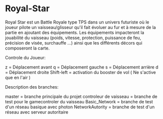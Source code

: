# Royal-Star
Royal Star est un Battle Royale type TPS dans un univers futuriste où le joueur pilote un vaisseau/glisseur qu'il fait évoluer au fur et à mesure de la partie en ajoutant des équipements. Les équipements impacteront la jouabilité du vaisseau (poids, vitesse, protection, puissance de feu, précision de visée, surchauffe ...) ainsi que les différents décors qui composeront la carte.

Controle du Joueur:

z = Déplacement avant
q = Déplacement gauche
s = Déplacement arrière
d = Déplacement droite
Shift-left = activation du booster de vol ( Ne s'active que en l'air )

Description des branches:

master = branche principale du projet
controleur de vaisseau = branche de test pour le gamecontroler du vaisseau
Basic_Network = branche de test d'un réseau basique avec photon
NetworkAutority = branche de test d'un réseau avec serveur autoritaire
